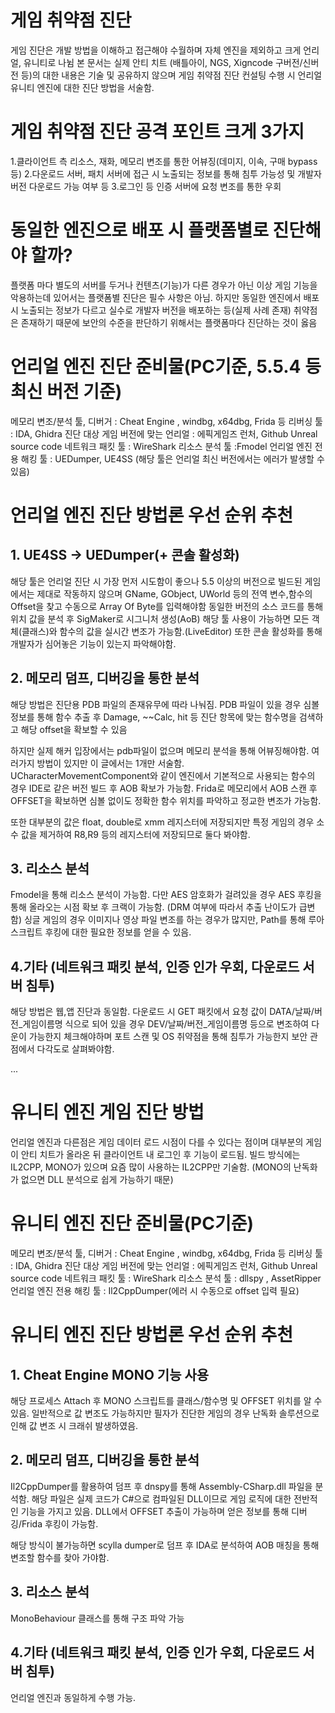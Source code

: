 # 게임 취약점 진단
게임 진단은 개발 방법을 이해하고 접근해야 수월하며 자체 엔진을 제외하고 크게 언리얼, 유니티로 나뉨
본 문서는 실제 안티 치트 (배틀아이, NGS, Xigncode 구버전/신버전 등)의 대한 내용은 기술 및 공유하지 않으며
게임 취약점 진단 컨설팅 수행 시 언리얼 유니티 엔진에 대한 진단 방법을 서술함.

# 게임 취약점 진단 공격 포인트 크게 3가지
1.클라이언트 측 리소스, 재화, 메모리 변조를 통한 어뷰징(데미지, 이속, 구매 bypass등)
2.다운로드 서버, 패치 서버에 접근 시 노출되는 정보를 통해 침투 가능성 및 개발자 버전 다운로드 가능 여부 등
3.로그인 등 인증 서버에 요청 변조를 통한 우회

# 동일한 엔진으로 배포 시 플랫폼별로 진단해야 할까?
플랫폼 마다 별도의 서버를 두거나 컨텐츠(기능)가 다른 경우가 아닌 이상
게임 기능을 악용하는데 있어서는 플랫폼별 진단은 필수 사항은 아님.
하지만 동일한 엔진에서 배포 시 노출되는 정보가 다르고 실수로 개발자 버전을 배포하는 등(실제 사례 존재)
취약점은 존재하기 때문에 보안의 수준을 판단하기 위해서는 플랫폼마다 진단하는 것이 옳음

# 언리얼 엔진 진단 준비물(PC기준, 5.5.4 등 최신 버전 기준)
메모리 변조/분석 툴, 디버거 : Cheat Engine , windbg, x64dbg, Frida 등
리버싱 툴 : IDA, Ghidra 
진단 대상 게임 버전에 맞는 언리얼 : 에픽게임즈 런처, Github Unreal source code
네트워크 패킷 툴 : WireShark
리소스 분석 툴 :Fmodel
언리얼 엔진 전용 해킹 툴 : UEDumper, UE4SS
(해당 툴은 언리얼 최신 버전에서는 에러가 발생할 수 있음)

# 언리얼 엔진 진단 방법론 우선 순위 추천
## 1. UE4SS -> UEDumper(+ 콘솔 활성화)
해당 툴은 언리얼 진단 시 가장 먼저 시도함이 좋으나
5.5 이상의 버전으로 빌드된 게임에서는 제대로 작동하지 않으며
GName, GObject, UWorld 등의 전역 변수,함수의 Offset을 찾고
수동으로 Array Of Byte를 입력해야함
동일한 버전의 소스 코드를 통해 위치 값을 분석 후 
SigMaker로 시그니처 생성(AoB)
해당 툴 사용이 가능하면 모든 객체(클래스)와 함수의 값을 실시간 변조가 가능함.(LiveEditor)
또한 콘솔 활성화를 통해 개발자가 심어놓은 기능이 있는지 파악해야함.

## 2. 메모리 덤프, 디버깅을 통한 분석
해당 방법은 진단용 PDB 파일의 존재유무에 따라 나눠짐.
PDB 파일이 있을 경우 심볼 정보를 통해 함수 추출 후 Damage, ~~Calc, hit 등
진단 항목에 맞는 함수명을 검색하고 해당 offset을 확보할 수 있음

하지만 실제 해커 입장에서는 pdb파일이 없으며 메모리 분석을 통해 어뷰징해야함.
여러가지 방법이 있지만 이 글에서는 1개만 서술함.
UCharacterMovementComponent와 같이 엔진에서 기본적으로 사용되는 함수의 경우
IDE로 같은 버전 빌드 후 AOB 확보가 가능함.
Frida로 메모리에서 AOB 스캔 후 OFFSET을 확보하면 심볼 없이도 정확한 함수 위치를 파악하고 정교한 변조가 가능함.

또한 대부분의 값은 float, double로 xmm 레지스터에 저장되지만
특정 게임의 경우 소수 값을 제거하여 R8,R9 등의 레지스터에 저장되므로 둘다 봐야함.

## 3. 리소스 분석
Fmodel을 통해 리소스 분석이 가능함.
다만 AES 암호화가 걸려있을 경우 AES 후킹을 통해 올라오는 시점 확보 후 크랙이 가능함.
(DRM 여부에 따라서 추출 난이도가 급변함)
싱글 게임의 경우 이미지나 영상 파일 변조를 하는 경우가 많지만,
Path를 통해 루아 스크립트 후킹에 대한 필요한 정보를 얻을 수 있음.

## 4.기타 (네트워크 패킷 분석, 인증 인가 우회, 다운로드 서버 침투)
해당 방법은 웹,앱 진단과 동일함.
다운로드 시 GET 패킷에서 요청 값이 DATA/날짜/버전_게임이름명 식으로 되어 있을 경우
DEV/날짜/버전_게임이름명 등으로 변조하여 다운이 가능한지 체크해야하며 
포트 스캔 및 OS 취약점을 통해 침투가 가능한지 보안 관점에서 다각도로 살펴봐야함.

...

# 유니티 엔진 게임 진단 방법
언리얼 엔진과 다른점은 게임 데이터 로드 시점이 다를 수 있다는 점이며
대부분의 게임이 안티 치트가 올라온 뒤 클라이언트 내 로그인 후 기능이 로드됨.
빌드 방식에는 IL2CPP, MONO가 있으며 요즘 많이 사용하는 IL2CPP만 기술함.
(MONO의 난독화가 없으면 DLL 분석으로 쉽게 가능하기 때문)

# 유니티 엔진 진단 준비물(PC기준)
메모리 변조/분석 툴, 디버거 : Cheat Engine , windbg, x64dbg, Frida 등
리버싱 툴 : IDA, Ghidra 
진단 대상 게임 버전에 맞는 언리얼 : 에픽게임즈 런처, Github Unreal source code
네트워크 패킷 툴 : WireShark
리소스 분석 툴 : dllspy , AssetRipper
언리얼 엔진 전용 해킹 툴 : Il2CppDumper(에러 시 수동으로 offset 입력 필요)

# 유니티 엔진 진단 방법론 우선 순위 추천
## 1. Cheat Engine MONO 기능 사용
해당 프로세스 Attach 후 MONO 스크립트를 클래스/함수명 및 OFFSET 위치를 알 수 있음.
일반적으로 값 변조도 가능하지만 필자가 진단한 게임의 경우 
난독화 솔루션으로 인해 값 변조 시 크래쉬 발생하였음.

## 2. 메모리 덤프, 디버깅을 통한 분석
Il2CppDumper를 활용하여 덤프 후 dnspy를 통해 Assembly-CSharp.dll 파일을 분석함.
해당 파일은 실제 코드가 C#으로 컴파일된 DLL이므로 게임 로직에 대한 전반적인 기능을 가지고 있음.
DLL에서 OFFSET 추출이 가능하며 얻은 정보를 통해 디버깅/Frida 후킹이 가능함.

해당 방식이 불가능하면 scylla dumper로 덤프 후 IDA로 분석하여 AOB 매칭을 통해 변조할 함수를 찾아 가야함.

## 3. 리소스 분석
MonoBehaviour 클래스를 통해 구조 파악 가능

## 4.기타 (네트워크 패킷 분석, 인증 인가 우회, 다운로드 서버 침투)
언리얼 엔진과 동일하게 수행 가능.
